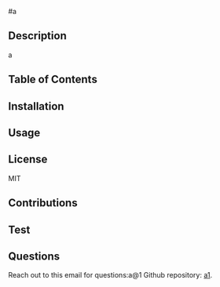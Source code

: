 #a
  ## Description 
  a
  ## Table of Contents
  ## Installation
  ## Usage
  ## License 
  MIT
  ## Contributions
  ## Test
  ## Questions
  Reach out to this email for questions:a@1
  Github repository: [a1](https://github.com/a1/).


